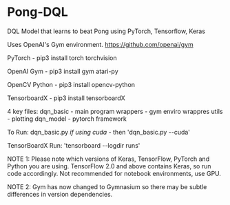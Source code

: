 # Pong-DQL
DQL Model that learns to beat Pong using PyTorch, Tensorflow, Keras

Uses OpenAI's Gym environment. https://github.com/openai/gym

PyTorch - pip3 install torch torchvision 

OpenAI Gym - pip3 install gym atari-py

OpenCV Python - pip3 install opencv-python

TensorboardX - pip3 install tensorboardX

4 key files:
dqn_basic - main program
wrappers - gym enviro wrappres
utils - plotting
dqn_model - pytorch framework

To Run: 
dqn_basic.py 
*if using cuda* - then 'dqn_basic.py --cuda'

TensorBoardX Run:
'tensorboard --logdir runs'


NOTE 1: Please note which versions of Keras, TensorFlow, PyTorch and Python you are using. 
TensorFlow 2.0 and above contains Keras, so run code accordingly. Not recommended for notebook environments, use GPU.

NOTE 2: Gym has now changed to Gymnasium so there may be subtle differences in version dependencies.
